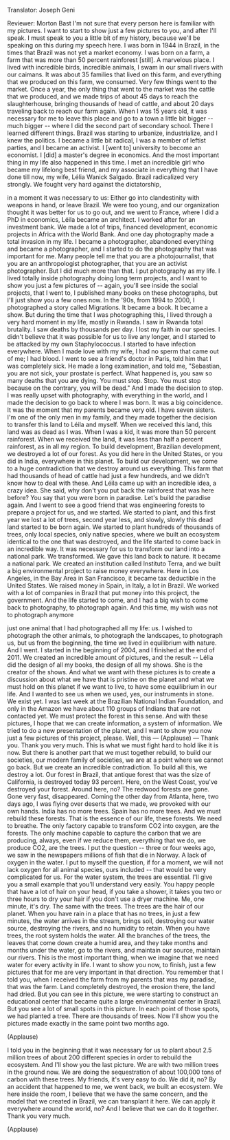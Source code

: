 

Translator: Joseph Geni

Reviewer: Morton Bast
I&#39;m not sure that every person here
is familiar with my pictures.
I want to start to show just a few pictures to you,
and after I&#39;ll speak.
I must speak to you a little bit of my history,
because we&#39;ll be speaking on this
during my speech here.
I was born in 1944 in Brazil,
in the times that Brazil was not yet a market economy.
I was born on a farm,
a farm that was more than 50 percent rainforest [still].
A marvelous place.
I lived with incredible birds, incredible animals,
I swam in our small rivers with our caimans.
It was about 35 families that lived on this farm,
and everything that we produced on this farm, we consumed.
Very few things went to the market.
Once a year, the only thing that went to the market
was the cattle that we produced,
and we made trips of about 45 days
to reach the slaughterhouse,
bringing thousands of head of cattle,
and about 20 days traveling back
to reach our farm again.
When I was 15 years old,
it was necessary for me to leave this place
and go to a town a little bit bigger -- much bigger --
where I did the second part of secondary school.
There I learned different things.
Brazil was starting to urbanize, industrialize,
and I knew the politics. I became a little bit radical,
I was a member of leftist parties,
and I became an activist.
I [went to] university to become an economist.
I [did] a master&#39;s degree in economics.
And the most important thing in my life
also happened in this time.
I met an incredible girl
who became my lifelong best friend,
and my associate in everything that I have done till now,
my wife, Lélia Wanick Salgado.
Brazil radicalized very strongly.
We fought very hard against the dictatorship,

in a moment it was necessary to us:
Either go into clandestinity with weapons in hand,
or leave Brazil. We were too young,
and our organization thought it was better for us to go out,
and we went to France,
where I did a PhD in economics,
Léila became an architect.
I worked after for an investment bank.
We made a lot of trips, financed development,
economic projects in Africa with the World Bank.
And one day photography made a total invasion in my life.
I became a photographer,
abandoned everything and became a photographer,
and I started to do the photography
that was important for me.
Many people tell me that you are a photojournalist,
that you are an anthropologist photographer,
that you are an activist photographer.
But I did much more than that.
I put photography as my life.
I lived totally inside photography
doing long term projects,
and I want to show you just a few pictures
of -- again, you&#39;ll see inside the social projects,
that I went to, I published many books
on these photographs,
but I&#39;ll just show you a few ones now.
In the &#39;90s, from 1994 to 2000,
I photographed a story called Migrations.
It became a book. It became a show.
But during the time that I was photographing this,
I lived through a very hard moment in my life, mostly in Rwanda.
I saw in Rwanda total brutality.
I saw deaths by thousands per day.
I lost my faith in our species.
I didn&#39;t believe that it was possible for us to live any longer,
and I started to be attacked by my own Staphylococcus.
I started to have infection everywhere.
When I made love with my wife, I had no sperm that came out of me;
I had blood.
I went to see a friend&#39;s doctor in Paris,
told him that I was completely sick.
He made a long examination, and told me, &quot;Sebastian,
you are not sick, your prostate is perfect.
What happened is, you saw so many deaths that you are dying.
You must stop. Stop.
You must stop because on the contrary, you will be dead.&quot;
And I made the decision to stop.
I was really upset with photography,
with everything in the world,
and I made the decision to go back to where I was born.
It was a big coincidence.
It was the moment that my parents became very old.
I have seven sisters. I&#39;m one of the only men in my family,
and they made together the decision
to transfer this land to Léila and myself.
When we received this land, this land was as dead as I was.
When I was a kid, it was more than 50 percent rainforest.
When we received the land,
it was less than half a percent rainforest,
as in all my region.
To build development, Brazilian development,
we destroyed a lot of our forest.
As you did here in the United States,
or you did in India, everywhere in this planet.
To build our development,
we come to a huge contradiction
that we destroy around us everything.
This farm that had thousands of head of cattle
had just a few hundreds,
and we didn&#39;t know how to deal with these.
And Léila came up with an incredible idea, a crazy idea.
She said, why don&#39;t you put back the rainforest that was here before?
You say that you were born in paradise.
Let&#39;s build the paradise again.
And I went to see a good friend
that was engineering forests
to prepare a project for us,
and we started. We started to plant, and this
first year we lost a lot of trees, second year less,
and slowly, slowly this dead land started to be born again.
We started to plant hundreds of thousands of trees,
only local species, only native species,
where we built an ecosystem identical to the one that was destroyed,
and the life started to come back in an incredible way.
It was necessary for us to transform our land
into a national park.
We transformed. We gave this land back to nature.
It became a national park.
We created an institution called Instituto Terra,
and we built a big environmental project to raise money everywhere.
Here in Los Angeles, in the Bay Area in San Francisco,
it became tax deductible in the United States.
We raised money in Spain, in Italy, a lot in Brazil.
We worked with a lot of companies in Brazil
that put money into this project, the government.
And the life started to come, and I had a big wish
to come back to photography, to photograph again.
And this time, my wish was not to photograph anymore

just one animal that I had photographed all my life: us.
I wished to photograph the other animals,
to photograph the landscapes,
to photograph us, but us from the beginning,
the time we lived in equilibrium with nature.
And I went. I started in the beginning of 2004,
and I finished at the end of 2011.
We created an incredible amount of pictures,
and the result -- Lélia did the design of all my books,
the design of all my shows. She is the creator of the shows.
And what we want with these pictures
is to create a discussion about what we have that is pristine on the planet
and what we must hold on this planet
if we want to live, to have some equilibrium in our life.
And I wanted to see us
when we used, yes, our instruments in stone.
We exist yet. I was last week
at the Brazilian National Indian Foundation,
and only in the Amazon we have about 110 groups
of Indians that are not contacted yet.
We must protect the forest in this sense.
And with these pictures, I hope that we can create
information, a system of information.
We tried to do a new presentation of the planet,
and I want to show you now just a few pictures
of this project, please.
Well, this — 
(Applause)
 —
Thank you. Thank you very much.
This is what we must fight hard
to hold like it is now.
But there is another part that we must together rebuild,
to build our societies, our modern family of societies,
we are at a point where we cannot go back.
But we create an incredible contradiction.
To build all this, we destroy a lot.
Our forest in Brazil, that antique forest
that was the size of California,
is destroyed today 93 percent.
Here, on the West Coast, you&#39;ve destroyed your forest.
Around here, no? The redwood forests are gone.
Gone very fast, disappeared.
Coming the other day from Atlanta, here, two days ago,
I was flying over deserts
that we made, we provoked with our own hands.
India has no more trees. Spain has no more trees.
And we must rebuild these forests.
That is the essence of our life, these forests.
We need to breathe. The only factory
capable to transform CO2 into oxygen,
are the forests.
The only machine capable to capture the carbon
that we are producing, always,
even if we reduce them, everything that we do, we produce CO2,
are the trees.
I put the question -- three or four weeks ago,
we saw in the newspapers
millions of fish that die in Norway.
A lack of oxygen in the water.
I put to myself the question, if for a moment,
we will not lack oxygen for all animal species,
ours included -- that would be very complicated for us.
For the water system, the trees are essential.
I&#39;ll give you a small example that you&#39;ll understand very easily.
You happy people that have a lot of hair on your head,
if you take a shower, it takes you
two or three hours to dry your hair
if you don&#39;t use a dryer machine.
Me, one minute, it&#39;s dry. The same with the trees.
The trees are the hair of our planet.
When you have rain in a place that has no trees,
in just a few minutes, the water arrives in the stream,
brings soil, destroying our water source,
destroying the rivers,
and no humidity to retain.
When you have trees, the root system holds the water.
All the branches of the trees, the leaves that come down
create a humid area,
and they take months and months under the water, go to the rivers,
and maintain our source, maintain our rivers.
This is the most important thing,
when we imagine that we need water for every activity in life.
I want to show you now, to finish,
just a few pictures that for me
are very important in that direction.
You remember that I told you,
when I received the farm from my parents
that was my paradise, that was the farm.
Land completely destroyed, the erosion there, the land had dried.
But you can see in this picture,
we were starting to construct an educational center
that became quite a large environmental center in Brazil.
But you see a lot of small spots in this picture.
In each point of those spots, we had planted a tree.
There are thousands of trees.
Now I&#39;ll show you the pictures made exactly in the same point
two months ago.

(Applause)

I told you in the beginning that it was necessary
for us to plant about 2.5 million trees
of about 200 different species
in order to rebuild the ecosystem.
And I&#39;ll show you the last picture.
We are with two million trees in the ground now.
We are doing the sequestration
of about 100,000 tons of carbon with these trees.
My friends, it&#39;s very easy to do. We did it, no?
By an accident that happened to me,
we went back, we built an ecosystem.
We here inside the room,
I believe that we have the same concern,
and the model that we created in Brazil,
we can transplant it here.
We can apply it everywhere around the world, no?
And I believe that we can do it together.
Thank you very much.

(Applause)

